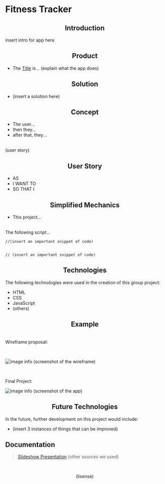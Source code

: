 # Fitness Tracker


<center>

## Introduction

</center>
insert intro for app here


<center>

## Product

</center>

* The [Title](https://www.pokemon.com/us/pokedex/) is... (explain what the app does)

<center>

## Solution

</center>

* (insert a solution here)

<center>

## Concept

</center>

* The user...
* then they...
* after that, they...
<p>
<br>
(user story)

<center>

## User Story

</center>

 * AS 
* I WANT TO 
* SO THAT I 


<center>

## Simplified Mechanics

</center>

* This project...
<p>
<br>
The following script... 

```
//(insert an important snippet of code)

```

```

// (insert an important snippet of code)

```

<center>

## Technologies

</center>

The following technologies were used in the creation of this group project:
* HTML
* CSS
* JavaScript
* (others)

<center>

## Example

</center>
    
<p><br>
Wireframe proposal:
<p><br>
    
![image info](./assets/images/actual-wireframe.png)
(screenshot of the wireframe)

<p><br>

Final Project:
<br>

![image info](./assets/images/app_photo_one_screen.png)
(screenshot of the app)


<center>

## Future Technologies

</center>

In the future, further development on this project would include:

* (insert 3 instances of things that can be improved)

## Documentation

> [Slideshow Presentation](link)
> (other sources we used)
<p>
<br>
<center>
(lisense)
</center>